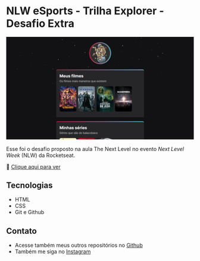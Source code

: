 # NLW eSports - Trilha Explorer - Desafio Extra

![preview](./.github/preview.png)

Esse foi o desafio proposto na aula The Next Level no evento *Next Level Week* (NLW) da Rocketseat.

🔗 [Clique aqui para ver](https://matheusfdosan.github.io/nlw-project-movies/)

## Tecnologias

- HTML
- CSS
- Git e Github

## Contato

- Acesse também meus outros repositórios no [Github](https://github.com/matheusfdosan/)
- Também me siga no [Instagram](https://instagram.com/matheusfdosan/)